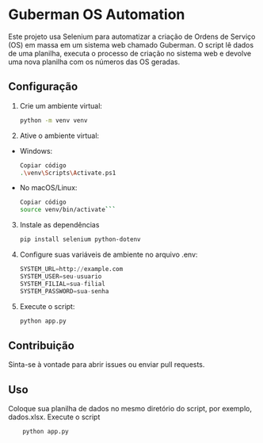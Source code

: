 # Guberman OS Automation

Este projeto usa Selenium para automatizar a criação de Ordens de Serviço (OS) em massa em um sistema web chamado Guberman. O script lê dados de uma planilha, executa o processo de criação no sistema web e devolve uma nova planilha com os números das OS geradas.

## Configuração

1. Crie um ambiente virtual:
   ```sh
   python -m venv venv

2. Ative o ambiente virtual:
- Windows:
  ```sh
  Copiar código
  .\venv\Scripts\Activate.ps1
- No macOS/Linux:
  ```sh
  Copiar código
  source venv/bin/activate```

3. Instale as dependências
   ```sh
   pip install selenium python-dotenv

4. Configure suas variáveis de ambiente no arquivo .env:
   ```python
   SYSTEM_URL=http://example.com
   SYSTEM_USER=seu-usuario
   SYSTEM_FILIAL=sua-filial
   SYSTEM_PASSWORD=sua-senha

5. Execute o script:
   ```sh
   python app.py

## Contribuição
Sinta-se à vontade para abrir issues ou enviar pull requests.

## Uso
Coloque sua planilha de dados no mesmo diretório do script, por exemplo, dados.xlsx.
Execute o script
```sh
    python app.py
